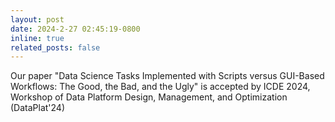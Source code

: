 ```yaml
---
layout: post
date: 2024-2-27 02:45:19-0800
inline: true
related_posts: false
---
```


Our paper "Data Science Tasks Implemented with Scripts versus GUI-Based Workflows: The Good, the Bad, and the Ugly" is accepted by ICDE 2024, Workshop of Data Platform Design, Management, and Optimization (DataPlat'24)
